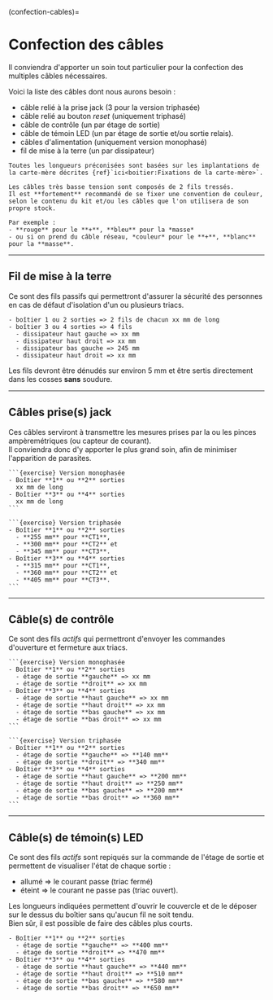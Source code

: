 (confection-cables)=

# Confection des câbles

Il conviendra d'apporter un soin tout particulier pour la confection des multiples câbles nécessaires.  

Voici la liste des câbles dont nous aurons besoin :
- câble relié à la prise jack (3 pour la version triphasée)
- câble relié au bouton *reset* (uniquement triphasé)
- câble de contrôle (un par étage de sortie)
- câble de témoin LED (un par étage de sortie et/ou sortie relais).
- câbles d'alimentation (uniquement version monophasé)
- fil de mise à la terre (un par dissipateur)

```{note}
Toutes les longueurs préconisées sont basées sur les implantations de la carte-mère décrites {ref}`ici<boitier:Fixations de la carte-mère>`.
```

```{admonition} Conseil
Les câbles très basse tension sont composés de 2 fils tressés.  
Il est **fortement** recommandé de se fixer une convention de couleur, selon le contenu du kit et/ou les câbles que l'on utilisera de son propre stock.

Par exemple :
- **rouge** pour le **+**, **bleu** pour la *masse*
- ou si on prend du câble réseau, *couleur* pour le **+**, **blanc** pour la **masse**.
```

---

## Fil de mise à la terre

Ce sont des fils passifs qui permettront d'assurer la sécurité des personnes en cas de défaut d'isolation d'un ou plusieurs triacs.

````{admonition} Longueurs conseillées
- boîtier 1 ou 2 sorties => 2 fils de chacun xx mm de long
- boîtier 3 ou 4 sorties => 4 fils
  - dissipateur haut gauche => xx mm
  - dissipateur haut droit => xx mm
  - dissipateur bas gauche => 245 mm
  - dissipateur haut droit => xx mm
````

Les fils devront être dénudés sur environ 5 mm et être sertis directement dans les cosses **sans** soudure.

---

## Câbles prise(s) jack

Ces câbles serviront à transmettre les mesures prises par la ou les pinces ampèremétriques (ou capteur de courant).  
Il conviendra donc d'y apporter le plus grand soin, afin de minimiser l'apparition de parasites.

````{admonition} Longueurs conseillées
```{exercise} Version monophasée
- Boîtier **1** ou **2** sorties
  xx mm de long
- Boîtier **3** ou **4** sorties
  xx mm de long
```    

```{exercise} Version triphasée
- Boîtier **1** ou **2** sorties
  - **255 mm** pour **CT1**,
  - **300 mm** pour **CT2** et
  - **345 mm** pour **CT3**.
- Boîtier **3** ou **4** sorties
  - **315 mm** pour **CT1**,
  - **360 mm** pour **CT2** et
  - **405 mm** pour **CT3**.
```
````

---

## Câble(s) de contrôle

Ce sont des fils *actifs* qui permettront d'envoyer les commandes d'ouverture et fermeture aux triacs.

````{admonition} Longueurs conseillées
```{exercise} Version monophasée
- Boîtier **1** ou **2** sorties
  - étage de sortie **gauche** => xx mm
  - étage de sortie **droit** => xx mm
- Boîtier **3** ou **4** sorties
  - étage de sortie **haut gauche** => xx mm
  - étage de sortie **haut droit** => xx mm
  - étage de sortie **bas gauche** => xx mm
  - étage de sortie **bas droit** => xx mm
```

```{exercise} Version triphasée
- Boîtier **1** ou **2** sorties
  - étage de sortie **gauche** => **140 mm**
  - étage de sortie **droit** => **340 mm**
- Boîtier **3** ou **4** sorties
  - étage de sortie **haut gauche** => **200 mm**
  - étage de sortie **haut droit** => **250 mm**
  - étage de sortie **bas gauche** => **200 mm**
  - étage de sortie **bas droit** => **360 mm**
```
````

---

## Câble(s) de témoin(s) LED

Ce sont des fils *actifs* sont repiqués sur la commande de l'étage de sortie et permettent de visualiser l'état de chaque sortie :
- allumé => le courant passe (triac fermé)
- éteint => le courant ne passe pas (triac ouvert).

Les longueurs indiquées permettent d'ouvrir le couvercle et de le déposer sur le dessus du boîtier sans qu'aucun fil ne soit tendu.  
Bien sûr, il est possible de faire des câbles plus courts.

```{admonition} Longueurs conseillées
- Boîtier **1** ou **2** sorties
  - étage de sortie **gauche** => **400 mm**
  - étage de sortie **droit** => **470 mm**
- Boîtier **3** ou **4** sorties
  - étage de sortie **haut gauche** => **440 mm**
  - étage de sortie **haut droit** => **510 mm**
  - étage de sortie **bas gauche** => **580 mm**
  - étage de sortie **bas droit** => **650 mm**
```